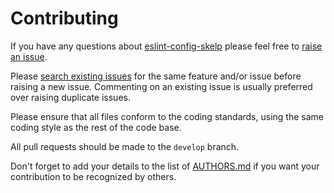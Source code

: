 # Contributing

If you have any questions about [eslint-config-skelp](https://github.com/Skelp/eslint-config-skelp) please feel free to
[raise an issue](https://github.com/Skelp/eslint-config-skelp/issues/new).

Please [search existing issues](https://github.com/Skelp/eslint-config-skelp/issues) for the same feature and/or issue
before raising a new issue. Commenting on an existing issue is usually preferred over raising duplicate issues.

Please ensure that all files conform to the coding standards, using the same coding style as the rest of the code base.

All pull requests should be made to the `develop` branch.

Don't forget to add your details to the list of
[AUTHORS.md](https://github.com/Skelp/eslint-config-skelp/blob/master/AUTHORS.md) if you want your contribution to be
recognized by others.
